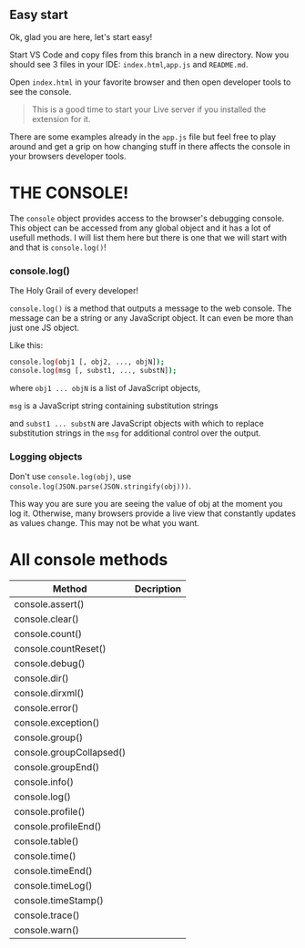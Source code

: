 ## Easy start

Ok, glad you are here, let's start easy!

Start VS Code and copy files from this branch in a new directory.
Now you should see 3 files in your IDE: `index.html`,`app.js` and `README.md`.

Open `index.html` in your favorite browser and then open developer tools to see the console.

> This is a good time to start your Live server if you installed the extension for it.

There are some examples already in the `app.js` file but feel free to play around and get a grip on how changing stuff in there affects the console in your browsers developer tools.

# THE CONSOLE!

The `console` object provides access to the browser's debugging console.
This object can be accessed from any global object and it has a lot of usefull methods. I will list them here but there is one that we will start with and that is `console.log()`!

### console.log()

The Holy Grail of every developer!

`console.log()` is a method that outputs a message to the web console. The message can be a string or any JavaScript object. It can even be more than just one JS object.

Like this:

```sh
console.log(obj1 [, obj2, ..., objN]);
console.log(msg [, subst1, ..., substN]);
```

where `obj1 ... objN` is a list of JavaScript objects,

`msg` is a JavaScript string containing substitution strings

and `subst1 ... substN` are JavaScript objects with which to replace substitution strings in the `msg` for additional control over the output.

### Logging objects

Don't use `console.log(obj)`, use `console.log(JSON.parse(JSON.stringify(obj)))`.

This way you are sure you are seeing the value of obj at the moment you log it. Otherwise, many browsers provide a live view that constantly updates as values change. This may not be what you want.

# All console methods

| Method                   | Decription |
| ------------------------ | ---------- |
| console.assert()         |            |
| console.clear()          |            |
| console.count()          |            |
| console.countReset()     |            |
| console.debug()          |            |
| console.dir()            |            |
| console.dirxml()         |            |
| console.error()          |            |
| console.exception()      |            |
| console.group()          |            |
| console.groupCollapsed() |            |
| console.groupEnd()       |            |
| console.info()           |            |
| console.log()            |            |
| console.profile()        |            |
| console.profileEnd()     |            |
| console.table()          |            |
| console.time()           |            |
| console.timeEnd()        |            |
| console.timeLog()        |            |
| console.timeStamp()      |            |
| console.trace()          |            |
| console.warn()           |            |